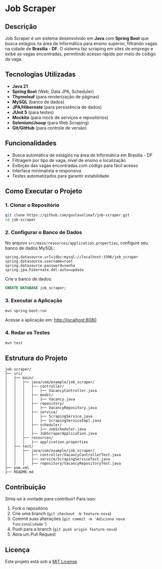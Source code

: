 # Job Scraper

## Descrição
Job Scraper é um sistema desenvolvido em **Java** com **Spring Boot** que busca estágios na área de Informática para ensino superior, filtrando vagas na cidade de **Brasília - DF**. O sistema faz scraping em sites de emprego e exibe as vagas encontradas, permitindo acesso rápido por meio do código da vaga.

## Tecnologias Utilizadas
- **Java 21**
- **Spring Boot** (Web, Data JPA, Scheduler)
- **Thymeleaf** (para renderização de páginas)
- **MySQL** (banco de dados)
- **JPA/Hibernate** (para persistência de dados)
- **JUnit 5** (para testes)
- **Mockito** (para mock de serviços e repositórios)
- **Selenium/Jsoup** (para Web Scraping)
- **Git/GitHub** (para controle de versão)

## Funcionalidades
- Busca automática de estágios na área de Informática em Brasília - DF
- Filtragem por tipo de vaga, nível de ensino e localização
- Exibição das vagas encontradas com código para fácil acesso
- Interface minimalista e responsiva
- Testes automatizados para garantir estabilidade

## Como Executar o Projeto
### 1. Clonar o Repositório
```bash
git clone https://github.com/gustavolimaf/job-scraper.git
cd job-scraper
```

### 2. Configurar o Banco de Dados
No arquivo `src/main/resources/application.properties`, configure seu banco de dados MySQL:
```properties
spring.datasource.url=jdbc:mysql://localhost:3306/job_scraper
spring.datasource.username=root
spring.datasource.password=senha
spring.jpa.hibernate.ddl-auto=update
```

Crie o banco de dados:
```sql
CREATE DATABASE job_scraper;
```

### 3. Executar a Aplicação
```bash
mvn spring-boot:run
```
Acesse a aplicação em: [http://localhost:8080](http://localhost:8080)

### 4. Rodar os Testes
```bash
mvn test
```

## Estrutura do Projeto
```
job-scraper/
├── src/
│   ├── main/
│   │   ├── java/com/example/job_scraper/
│   │   │   ├── controller/
│   │   │   │   ├── VacancyController.java
│   │   │   ├── model/
│   │   │   │   ├── Vacancy.java
│   │   │   ├── repository/
│   │   │   │   ├── VacancyRepository.java
│   │   │   ├── service/
│   │   │   │   ├── ScrapingService.java
│   │   │   │   ├── ScrapingServiceImpl.java
│   │   │   ├── scheduler/
│   │   │   │   ├── JobScheduler.java
│   │   │   ├── JobScraperApplication.java
│   │   ├── resources/
│   │   │   ├── application.properties
│   ├── test/
│   │   ├── java/com/example/job_scraper/
│   │   │   ├── controller/VacancyControllerTest.java
│   │   │   ├── service/ScrapingServiceTest.java
│   │   │   ├── repository/VacancyRepositoryTest.java
├── pom.xml
├── README.md
```

## Contribuição
Sinta-se à vontade para contribuir! Para isso:
1. Fork o repositório
2. Crie uma branch (`git checkout -b feature-nova`)
3. Commit suas alterações (`git commit -m 'Adiciona nova funcionalidade'`)
4. Push para a branch (`git push origin feature-nova`)
5. Abra um Pull Request

## Licença
Este projeto está sob a [MIT License](LICENSE).

